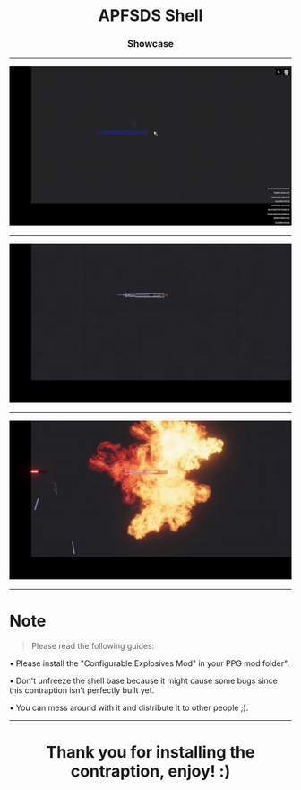 <h1 align="center">APFSDS Shell</h1>

<h3 align="center">Showcase</h3>

___
<p align="center"><img src="showcase\APFSDS Shell.gif"></p>

___
<p align="center"><img src="showcase\shell.jpg"></p>

___
<p align="center"><img src="showcase\impact.jpg"></p>

___

<h1>Note</h1>

> Please read the following guides:

• Please install the "Configurable Explosives Mod" in your PPG mod folder".

• Don't unfreeze the shell base because it might cause some bugs since this contraption isn't perfectly built yet.

• You can mess around with it and distribute it to other people ;).

___

<h1 align="center">Thank you for installing the contraption, enjoy! :)</h1>
